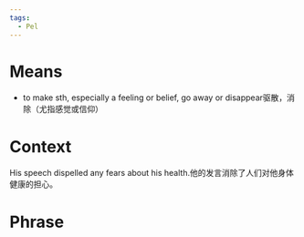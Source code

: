 ```yaml
---
tags:
  - Pel
---
```

# Means
- to make sth, especially a feeling or belief, go away or disappear驱散，消除（尤指感觉或信仰）
# Context
His speech dispelled any fears about his health.他的发言消除了人们对他身体健康的担心。
# Phrase
